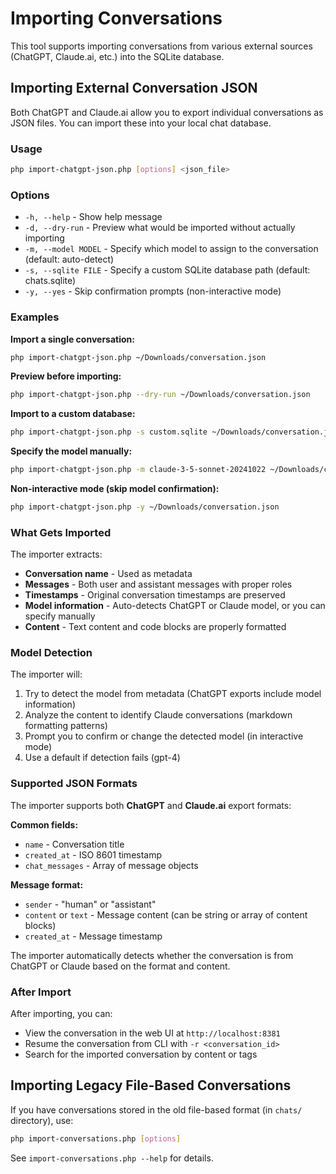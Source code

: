 # Importing Conversations

This tool supports importing conversations from various external sources (ChatGPT, Claude.ai, etc.) into the SQLite database.

## Importing External Conversation JSON

Both ChatGPT and Claude.ai allow you to export individual conversations as JSON files. You can import these into your local chat database.

### Usage

```bash
php import-chatgpt-json.php [options] <json_file>
```

### Options

- `-h, --help` - Show help message
- `-d, --dry-run` - Preview what would be imported without actually importing
- `-m, --model MODEL` - Specify which model to assign to the conversation (default: auto-detect)
- `-s, --sqlite FILE` - Specify a custom SQLite database path (default: chats.sqlite)
- `-y, --yes` - Skip confirmation prompts (non-interactive mode)

### Examples

**Import a single conversation:**
```bash
php import-chatgpt-json.php ~/Downloads/conversation.json
```

**Preview before importing:**
```bash
php import-chatgpt-json.php --dry-run ~/Downloads/conversation.json
```

**Import to a custom database:**
```bash
php import-chatgpt-json.php -s custom.sqlite ~/Downloads/conversation.json
```

**Specify the model manually:**
```bash
php import-chatgpt-json.php -m claude-3-5-sonnet-20241022 ~/Downloads/conversation.json
```

**Non-interactive mode (skip model confirmation):**
```bash
php import-chatgpt-json.php -y ~/Downloads/conversation.json
```

### What Gets Imported

The importer extracts:
- **Conversation name** - Used as metadata
- **Messages** - Both user and assistant messages with proper roles
- **Timestamps** - Original conversation timestamps are preserved
- **Model information** - Auto-detects ChatGPT or Claude model, or you can specify manually
- **Content** - Text content and code blocks are properly formatted

### Model Detection

The importer will:
1. Try to detect the model from metadata (ChatGPT exports include model information)
2. Analyze the content to identify Claude conversations (markdown formatting patterns)
3. Prompt you to confirm or change the detected model (in interactive mode)
4. Use a default if detection fails (gpt-4)

### Supported JSON Formats

The importer supports both **ChatGPT** and **Claude.ai** export formats:

**Common fields:**
- `name` - Conversation title
- `created_at` - ISO 8601 timestamp
- `chat_messages` - Array of message objects

**Message format:**
- `sender` - "human" or "assistant"
- `content` or `text` - Message content (can be string or array of content blocks)
- `created_at` - Message timestamp

The importer automatically detects whether the conversation is from ChatGPT or Claude based on the format and content.

### After Import

After importing, you can:
- View the conversation in the web UI at `http://localhost:8381`
- Resume the conversation from CLI with `-r <conversation_id>`
- Search for the imported conversation by content or tags

## Importing Legacy File-Based Conversations

If you have conversations stored in the old file-based format (in `chats/` directory), use:

```bash
php import-conversations.php [options]
```

See `import-conversations.php --help` for details.
